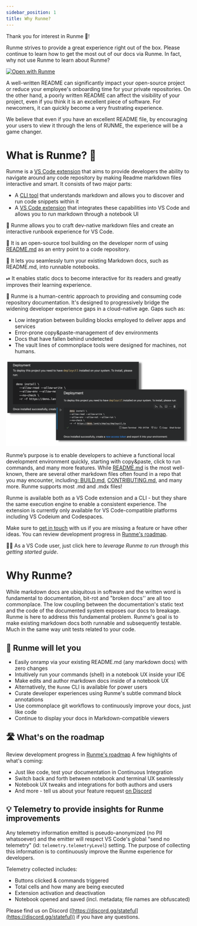 ```yaml
---
sidebar_position: 1
title: Why Runme?
---
```


Thank you for interest in Runme 💟!

Runme strives to provide a great experience right out of the box. Please continue to learn how to get the most out of our docs via Runme. In fact, why not use Runme to learn about Runme?

[![Open with Runme](https://badgen.net/badge/Open%20with/Runme/5B3ADF?icon=https://runme.dev/img/logo.svg)](vscode://stateful.runme?command=setup&fileToOpen=docs/intro.md&repository=https://github.com/stateful/runme.dev.git)

A well-written README can significantly impact your open-source project or reduce your employee's onboarding time for your private repositories. On the other hand, a poorly written README can affect the visibility of your project, even if you think it is an excellent piece of software. For newcomers, it can quickly become a very frustrating experience.

We believe that even if you have an excellent README file, by encouraging your users to view it through the lens of RUNME, the experience will be a game changer.

# What is Runme? 🤔​

Runme is a [VS Code extension](https://marketplace.visualstudio.com/items?itemName=stateful.runme) that aims to provide developers the ability to navigate around any code repository by making Readme markdown files interactive and smart. It consists of two major parts:

* A [CLI tool](https://github.com/stateful/runme) that understands markdown and allows you to discover and run code snippets within it
* A [VS Code extension](https://marketplace.visualstudio.com/items?itemName=stateful.runme) that integrates these capabilities into VS Code and allows you to run markdown through a notebook UI

🏃 Runme allows you to craft dev-native markdown files and create an interactive runbook experience for VS Code.

🙌 It is an open-source tool building on the developer norm of using [README.md](http://README.md) as an entry point to a code repository.

📜 It lets you seamlessly turn your existing Markdown docs, such as README.md, into runnable notebooks.

⏯ It enables static docs to become interactive for its readers and greatly improves their learning experience.

🙆 Runme is a human-centric approach to providing and consuming code repository documentation. It's designed to progressively bridge the widening developer experience gaps in a cloud-native age. Gaps such as:

* Low integration between building blocks employed to deliver apps and services
* Error-prone copy&paste-management of dev environments
* Docs that have fallen behind undetected
* The vault lines of commonplace tools were designed for machines, not humans.

![Readme as Notebook and Markdown side-by-side](../static/img/sidebyside.png)

Runme’s purpose is to enable developers to achieve a functional local development environment quickly, starting with copy&paste, click to run commands, and many more features. While [README.md](http://README.md) is the most well-known, there are several other markdown files often found in a repo that you may encounter, including;[ BUILD.md](http://BUILD.md), [CONTRIBUTING.md](http://CONTRIBUTING.md), and many more. Runme supports most .md and .mdx files!

Runme is available both as a VS Code extension and a CLI - but they share the same execution engine to enable a consistent experience. The extension is currently only available for VS Code-compatible platforms including VS Codeium and Codespaces.

Make sure to [get in touch](https://discord.gg/BQm8zRCBUY) with us if you are missing a feature or have other ideas. You can review development progress in [Runme's roadmap](https://github.com/stateful/runme/projects).

👩‍💻 As a VS Code user, just click here to _leverage Runme to run through this getting started guide_.

# Why Runme?

While markdown docs are ubiquitous in software and the written word is fundamental to documentation, bit-rot and "broken docs'' are all too commonplace. The low coupling between the documentation's static text and the code of the documented system exposes our docs to breakage. Runme is here to address this fundamental problem. Runme's goal is to make existing markdown docs both runnable and subsequently testable. Much in the same way unit tests related to your code.

## 🌈 Runme will let you

* Easily onramp via your existing README.md (any markdown docs) with zero changes
* Intuitively run your commands (shell) in a notebook UX inside your IDE
* Make edits and author markdown docs inside of a notebook UX
* Alternatively, the `Runme` CLI is available for power users
* Curate developer experiences using Runme's subtle command block annotations
* Use commonplace git workflows to continuously improve your docs, just like code
* Continue to display your docs in Markdown-compatible viewers

## 🛣 What's on the roadmap

Review development progress in [Runme's roadmap](https://github.com/stateful/runme/projects) A few highlights of what's coming:

* Just like code, test your documentation in Continuous Integration
* Switch back and forth between notebook and terminal UX seamlessly
* Notebook UX tweaks and integrations for both authors and users
* And more - tell us about your feature request [on Discord](https://discord.gg/stateful)

## 💡 Telemetry to provide insights for Runme improvements

Any telemetry information emitted is pseudo-anonymized (no PII whatsoever) and the emitter will respect VS Code's global "send no telemetry" (id: `telemetry.telemetryLevel`) setting. The purpose of collecting this information is to continuously improve the Runme experience for developers.

Telemetry collected includes:
* Buttons clicked & commands triggered
* Total cells and how many are being executed
* Extension activation and deactivation
* Notebook opened and saved (incl. metadata; file names are obfuscated)

Please find us on Discord ([https://discord.gg/stateful](https://discord.gg/stateful)) if you have any questions.
